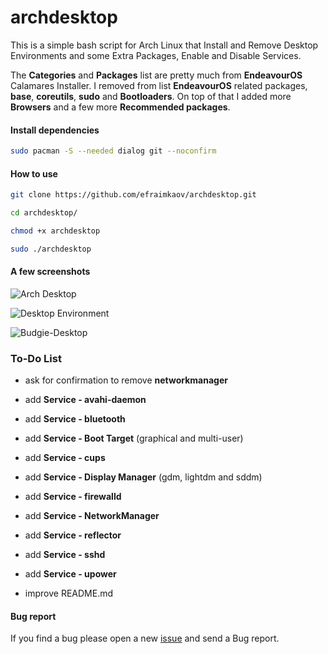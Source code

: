 # archdesktop

This is a simple bash script for Arch Linux that Install and Remove Desktop Environments and some Extra Packages, Enable and Disable Services.

The **Categories** and **Packages** list are pretty much from **EndeavourOS** Calamares Installer. I removed from list **EndeavourOS** related packages, **base**, **coreutils**, **sudo** and **Bootloaders**. On top of that I added more **Browsers** and a few more **Recommended packages**.

#### Install dependencies

```sh
sudo pacman -S --needed dialog git --noconfirm
```

#### How to use

```sh
git clone https://github.com/efraimkaov/archdesktop.git
```

```sh
cd archdesktop/
```

```sh
chmod +x archdesktop
```

```sh
sudo ./archdesktop
```

#### A few screenshots

![Arch Desktop](https://github.com/efraimkaov/archdesktop/assets/63643635/ca991cb8-1e43-4f01-9010-2f8366334c1b)

![Desktop Environment](https://github.com/efraimkaov/archdesktop/assets/63643635/d1736a81-bf5d-467f-9238-e3112583a11a)

![Budgie-Desktop](https://github.com/efraimkaov/archdesktop/assets/63643635/b7baa614-2bb7-45b9-b353-51446c74b978)

### To-Do List

* ask for confirmation to remove **networkmanager**

* add **Service - avahi-daemon**

* add **Service - bluetooth**

* add **Service - Boot Target** (graphical and multi-user)

* add **Service - cups**

* add **Service - Display Manager** (gdm, lightdm and sddm)

* add **Service - firewalld**

* add **Service - NetworkManager**

* add **Service - reflector**

* add **Service - sshd**

* add **Service - upower**

* improve README.md

#### Bug report

If you find a bug please open a new [issue](https://github.com/efraimkaov/archdesktop/issues) and send a Bug report.
